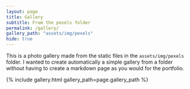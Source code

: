 ```yaml
---
layout: page
title: Gallery
subtitle: From the pexels folder
permalink: /gallery/
gallery_path: "assets/img/pexels"
hide: true
---
```


This is a photo gallery made from the static files in the `assets/img/pexels` folder. 
I wanted to create automatically a simple gallery from a folder without having to create a markdown page as you would for the portfolio.


{% include gallery.html gallery_path=page.gallery_path %}
